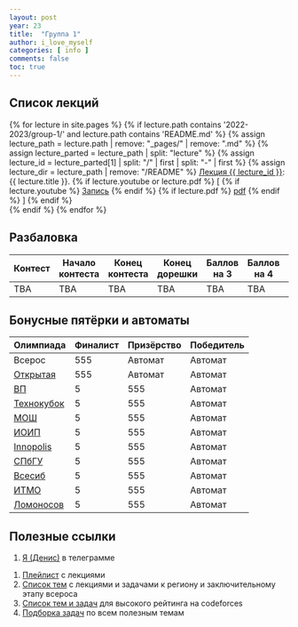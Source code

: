 ```yaml
---
layout: post
year: 23
title:  "Группа 1"
author: i_love_myself
categories: [ info ]
comments: false
toc: true
---
```


## Список лекций

<div>
<p>
{% for lecture in site.pages %}
    {% if lecture.path contains '2022-2023/group-1/' and lecture.path contains 'README.md' %}
    {% assign lecture_path = lecture.path | remove: "_pages/" | remove: ".md" %}
    {% assign lecture_parted = lecture_path | split: "lecture" %}
    {% assign lecture_id = lecture_parted[1] | split: "/" | first | split: "-" | first %}
    {% assign lecture_dir = lecture_path | remove: "/README" %}
        <a href="{{ site.baseurl }}/{{ lecture_path }}">Лекция {{ lecture_id }}</a>: {{ lecture.title }}.
        {% if lecture.youtube or lecture.pdf %}
            [
            {% if lecture.youtube %}
                <a href="https://youtu.be/{{ lecture.youtube }}">Запись</a>
            {% endif %}
            {% if lecture.pdf %}
                <a href="{{ site.baseurl }}/{{ lecture_dir }}/{{ lecture.pdf }}">pdf</a>
            {% endif %}
            ]
        {% endif %}
        <br>
    {% endif %}
{% endfor %}
</p>
</div>

## Разбаловка

| Контест       | Начало контеста | Конец контеста | Конец дорешки | Баллов на 3 | Баллов на 4 | Баллов на 5 |
| ------------- | --------------- |--------------- | ------------- |------------ | ----------- | ----------- |
| TBA | TBA | TBA | TBA | TBA | TBA | TBA |

## Бонусные пятёрки и автоматы

| Олимпиада | Финалист | Призёрство | Победитель |
| --------- | -------------- | ---------- | ---------- |
| Всерос | 555 | Автомат | Автомат |
| [Открытая](https://olympiads.ru/zaoch/) | 555 | Автомат | Автомат |
| [ВП](https://olymp.hse.ru/mmo/) | 5 | 555 | Автомат |
| [Технокубок](https://techno-cup.ru/) | 5 | 555 | Автомат |
| [МОШ](https://mos.olimpiada.ru/) | 5 | 555 | Автомат |
| [ИОИП](https://mos.olimpiada.ru/) | 5 | 555 | Автомат |
| [Innopolis](https://olymp.innopolis.university/) | 5 | 555 | Автомат |
| [СПбГУ](https://olympiada.spbu.ru/) | 5 | 555 | Автомат |
| [Всесиб](https://sesc.nsu.ru/olymp-vsesib/) | 5 | 555 | Автомат |
| [ИТМО](https://olymp.itmo.ru/) | 5 | 555 | Автомат |
| [Ломоносов](https://olymp.msu.ru/) | 5 | 555 | Автомат |

## Полезные ссылки

1. [Я (Денис)](https://t.me/i_1ove_myse1f) в телеграмме
<!-- 1. [Ссылка](http://ec2-3-86-34-238.compute-1.amazonaws.com/standings/cte9-2021/) на таблицу с итогами -->
1. [Плейлист](https://youtube.com/playlist?list=PLXKRy1QlvcjPtyV8VAIPGWAqJMoac9_KO) с лекциями
1. [Список тем](https://docs.google.com/spreadsheets/d/1p0n79rlhHRMBjddfHWMhoTMDZ7Yz3bHAjHOMjLPpCw8/edit#gid=1727586492) с лекциями и задачами к региону и заключительному этапу всероса
1. [Список тем и задач](https://blog.shahjalalshohag.com/topic-list/) для высокого рейтинга на codeforces
1. [Подборка задач](https://codeforces.com/blog/entry/55274) по всем полезным темам
